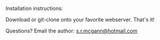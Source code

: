 Installation instructions:

Download or git-clone onto your favorite webserver. That's it!

Questions? Email the author: s.r.mcgann@hotmail.com 
